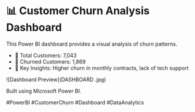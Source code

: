 # 📊 Customer Churn Analysis Dashboard

This Power BI dashboard provides a visual analysis of churn patterns.

- 🔹 Total Customers: 7,043
- 🔹 Churned Customers: 1,869
- 🔹 Key Insights: Higher churn in monthly contracts, lack of tech support

![Dashboard Preview](DASHBOARD .jpg)

Built using Microsoft Power BI.

#PowerBI #CustomerChurn #Dashboard #DataAnalytics
